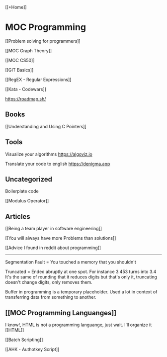 [[+Home]]                   

# MOC Programming

[[Problem solving for programmers]]

[[MOC Graph Theory]]

[[MOC CS50]]

[[GIT Basics]]

[[RegEX - Regular Expressions]]

[[Kata - Codewars]]

https://roadmap.sh/

## Books

[[Understanding and Using C Pointers]]


## Tools
Visualize your algorithms
https://algoviz.io

Translate your code to english
https://denigma.app


## Uncategorized
Boilerplate code



[[Modulus Operator]]



## Articles

[[Being a team player in software engineering]]

[[You will always have more Problems than solutions]]

[[Advice I found in reddit about programming]]


---


Segmentation Fault = You touched a memory that you shouldn't


Truncated = Ended abruptly at one spot. For instance 3.453 turns into 3.4  
It's the same of rounding that it reduces digits but that's only it, truncating doesn't change digits, only removes them.


Buffer in programming is a temporary placeholder. Used a lot in context of transferring data from something to another. 



## [[MOC Programming Languanges]]





I know!, HTML is not a programming languange, just wait. I'll organize it
[[HTML]]


[[Batch Scripting]]


[[AHK - Authotkey Script]]

